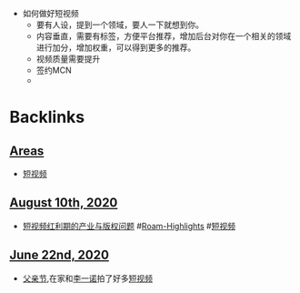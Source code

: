 - 如何做好短视频
    - 要有人设，提到一个领域，要人一下就想到你。
    - 内容垂直，需要有标签，方便平台推荐，增加后台对你在一个相关的领域进行加分，增加权重，可以得到更多的推荐。
    - 视频质量需要提升
    - 签约MCN
    - 

# Backlinks
## [Areas](<Areas.md>)
- [短视频](<短视频.md>)

## [August 10th, 2020](<August 10th, 2020.md>)
- [短视频红利期的产业与版权问题](https://mp.weixin.qq.com/s/QaNksPqqGXLyXsUKaerEHQ) #[Roam-Highlights](<Roam-Highlights.md>) #[短视频](<短视频.md>)

## [June 22nd, 2020](<June 22nd, 2020.md>)
- [父亲节](<父亲节.md>),在家和[李一诺](<李一诺.md>)拍了好多[短视频](<短视频.md>)


